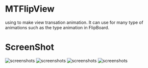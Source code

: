 MTFlipView
===========================================

using to make view transation animation. It can use for many type of animations such as the type animation in FlipBoard.


ScreenShot
===========================================

![screenshots](http://zhaorenzhi.cn/wp-content/uploads/2012/07/iOS-模拟器屏幕快照“2012-7-21-上午12.51.08”.png)
![screenshots](http://zhaorenzhi.cn/wp-content/uploads/2012/07/iOS-模拟器屏幕快照“2012-7-21-上午12.50.19”.png)
![screenshots](http://zhaorenzhi.cn/wp-content/uploads/2012/07/iOS-模拟器屏幕快照“2012-7-21-上午12.50.16”.png)
![screenshots](http://zhaorenzhi.cn/wp-content/uploads/2012/07/iOS-模拟器屏幕快照“2012-7-21-上午12.50.30”.png)

